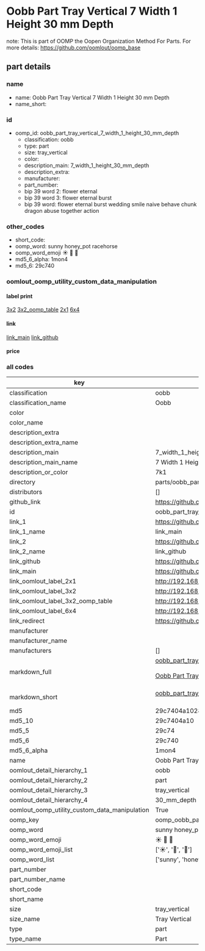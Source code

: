 # Oobb Part Tray Vertical 7 Width 1 Height 30 mm Depth  

note: This is part of OOMP the Oopen Organization Method For Parts. For more details: https://github.com/oomlout/oomp_base

##  part details
  







### name
* name: Oobb Part Tray Vertical 7 Width 1 Height 30 mm Depth
* name_short: 
### id
* oomp_id: oobb_part_tray_vertical_7_width_1_height_30_mm_depth
  * classification: oobb
  * type: part
  * size: tray_vertical
  * color: 
  * description_main: 7_width_1_height_30_mm_depth
  * description_extra: 
  * manufacturer: 
  * part_number: 
  * bip 39 word 2: flower eternal
  * bip 39 word 3: flower eternal burst
  * bip 39 word: flower eternal burst wedding smile naive behave chunk dragon abuse together action

### other_codes
* short_code: 
* oomp_word: sunny honey_pot racehorse
* oomp_word_emoji :sunny: :honey_pot: :racehorse:
* md5_6_alpha: 1mon4
* md5_6: 29c740






### oomlout_oomp_utility_custom_data_manipulation
#### label print
[3x2](http://192.168.1.245:1112/?label=oomp%201mon4)
[3x2_oomp_table](http://192.168.1.108:1112/?label=oomp%201mon4)
[2x1](http://192.168.1.242:1112/?label=oomp%201mon4)
[6x4](http://192.168.1.55:1112/?label=oomp%201mon4)    

#### link

[link_main](https://github.com/oomlout/oomlout_oomp_version_1_messy/tree/main/parts/oobb_part_tray_vertical_7_width_1_height_30_mm_depth) [link_github](https://github.com/oomlout/oomlout_oomp_version_1_messy/tree/main/parts/oobb_part_tray_vertical_7_width_1_height_30_mm_depth)                             

#### price







### all codes 
| key | value |  
| --- | --- |  
| classification | oobb |  
| classification_name | Oobb |  
| color |  |  
| color_name |  |  
| description_extra |  |  
| description_extra_name |  |  
| description_main | 7_width_1_height_30_mm_depth |  
| description_main_name | 7 Width 1 Height 30 mm Depth |  
| description_or_color | 7k1 |  
| directory | parts/oobb_part_tray_vertical_7_width_1_height_30_mm_depth |  
| distributors | [] |  
| github_link | https://github.com/oomlout/oomlout_oomp_part_src/tree/main/parts/oobb_part_tray_vertical_7_width_1_height_30_mm_depth |  
| id | oobb_part_tray_vertical_7_width_1_height_30_mm_depth |  
| link_1 | https://github.com/oomlout/oomlout_oomp_version_1_messy/tree/main/parts/oobb_part_tray_vertical_7_width_1_height_30_mm_depth |  
| link_1_name | link_main |  
| link_2 | https://github.com/oomlout/oomlout_oomp_version_1_messy/tree/main/parts/oobb_part_tray_vertical_7_width_1_height_30_mm_depth |  
| link_2_name | link_github |  
| link_github | https://github.com/oomlout/oomlout_oomp_version_1_messy/tree/main/parts/oobb_part_tray_vertical_7_width_1_height_30_mm_depth |  
| link_main | https://github.com/oomlout/oomlout_oomp_version_1_messy/tree/main/parts/oobb_part_tray_vertical_7_width_1_height_30_mm_depth |  
| link_oomlout_label_2x1 | http://192.168.1.242:1112/?label=oomp%201mon4 |  
| link_oomlout_label_3x2 | http://192.168.1.245:1112/?label=oomp%201mon4 |  
| link_oomlout_label_3x2_oomp_table | http://192.168.1.108:1112/?label=oomp%201mon4 |  
| link_oomlout_label_6x4 | http://192.168.1.55:1112/?label=oomp%201mon4 |  
| link_redirect | https://github.com/oomlout/oomlout_oomp_version_1_messy/tree/main/parts/oobb_part_tray_vertical_7_width_1_height_30_mm_depth |  
| manufacturer |  |  
| manufacturer_name |  |  
| manufacturers | [] |  
| markdown_full | [oobb_part_tray_vertical_7_width_1_height_30_mm_depth](none)<br>[](none)<br>[Oobb Part Tray Vertical 7 Width 1 Height 30 Mm Depth](none)<br><br> |  
| markdown_short | [oobb_part_tray_vertical_7_width_1_height_30_mm_depth](none)<br><br> |  
| md5 | 29c7404a1028a28e4ae65f8e3d9362cc |  
| md5_10 | 29c7404a10 |  
| md5_5 | 29c74 |  
| md5_6 | 29c740 |  
| md5_6_alpha | 1mon4 |  
| name | Oobb Part Tray Vertical 7 Width 1 Height 30 mm Depth |  
| oomlout_detail_hierarchy_1 | oobb |  
| oomlout_detail_hierarchy_2 | part |  
| oomlout_detail_hierarchy_3 | tray_vertical |  
| oomlout_detail_hierarchy_4 | 30_mm_depth |  
| oomlout_oomp_utility_custom_data_manipulation | True |  
| oomp_key | oomp_oobb_part_tray_vertical_7_width_1_height_30_mm_depth |  
| oomp_word | sunny honey_pot racehorse |  
| oomp_word_emoji | :sunny: :honey_pot: :racehorse: |  
| oomp_word_emoji_list | [':sunny:', ':honey_pot:', ':racehorse:'] |  
| oomp_word_list | ['sunny', 'honey_pot', 'racehorse'] |  
| part_number |  |  
| part_number_name |  |  
| short_code |  |  
| short_name |  |  
| size | tray_vertical |  
| size_name | Tray Vertical |  
| type | part |  
| type_name | Part |  
